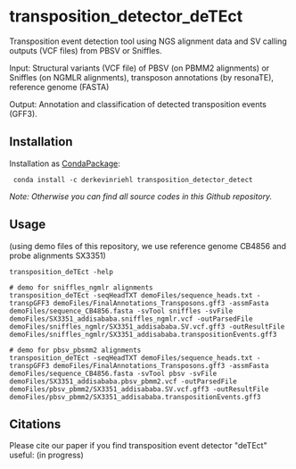 # transposition_detector_deTEct
Transposition event detection tool using NGS alignment data and SV calling outputs (VCF files) from PBSV or Sniffles.

Input: Structural variants (VCF file) of PBSV (on PBMM2 alignments) or Sniffles (on NGMLR alignments), transposon annotations (by resonaTE), reference genome (FASTA)

Output: Annotation and classification of detected transposition events (GFF3).

## Installation
Installation as [CondaPackage](https://anaconda.org/derkevinriehl/transposition_detector_detect):
```
 conda install -c derkevinriehl transposition_detector_detect 
```
*Note: Otherwise you can find all source codes in this Github repository.*

## Usage 
(using demo files of this repository, we use reference genome CB4856 and probe alignments SX3351)
```
transposition_deTEct -help

# demo for sniffles_ngmlr alignments
transposition_deTEct -seqHeadTXT demoFiles/sequence_heads.txt -transpGFF3 demoFiles/FinalAnnotations_Transposons.gff3 -assmFasta demoFiles/sequence_CB4856.fasta -svTool sniffles -svFile demoFiles/SX3351_addisababa.sniffles_ngmlr.vcf -outParsedFile demoFiles/sniffles_ngmlr/SX3351_addisababa.SV.vcf.gff3 -outResultFile demoFiles/sniffles_ngmlr/SX3351_addisababa.transpositionEvents.gff3

# demo for pbsv_pbsmm2 alignments
transposition_deTEct -seqHeadTXT demoFiles/sequence_heads.txt -transpGFF3 demoFiles/FinalAnnotations_Transposons.gff3 -assmFasta demoFiles/sequence_CB4856.fasta -svTool pbsv -svFile demoFiles/SX3351_addisababa.pbsv_pbmm2.vcf -outParsedFile demoFiles/pbsv_pbmm2/SX3351_addisababa.SV.vcf.gff3 -outResultFile demoFiles/pbsv_pbmm2/SX3351_addisababa.transpositionEvents.gff3
```

## Citations
Please cite our paper if you find transposition event detector "deTEct" useful:
(in progress)
